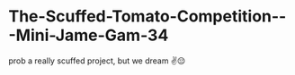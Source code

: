 # The-Scuffed-Tomato-Competition---Mini-Jame-Gam-34
prob a really scuffed project, but we dream :v::pensive: 

